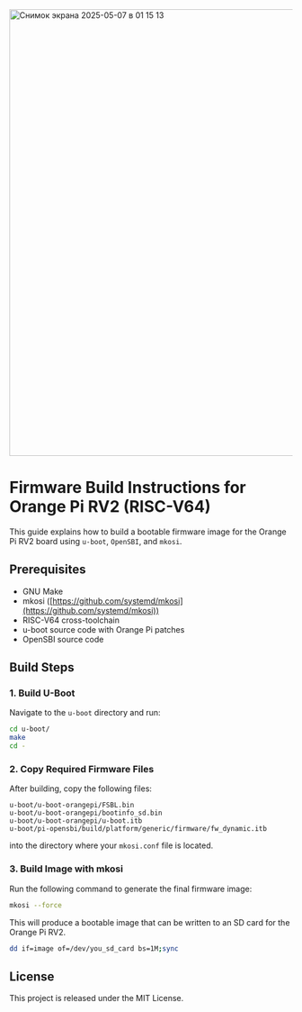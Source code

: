 <img width="793" alt="Снимок экрана 2025-05-07 в 01 15 13" src="https://github.com/user-attachments/assets/35d1bc8b-2f3b-42e7-aeed-e16616fd5315" />

# Firmware Build Instructions for Orange Pi RV2 (RISC-V64)

This guide explains how to build a bootable firmware image for the Orange Pi RV2 board using `u-boot`, `OpenSBI`, and `mkosi`.

## Prerequisites

* GNU Make
* mkosi ([https://github.com/systemd/mkosi](https://github.com/systemd/mkosi))
* RISC-V64 cross-toolchain
* u-boot source code with Orange Pi patches
* OpenSBI source code

## Build Steps

### 1. Build U-Boot

Navigate to the `u-boot` directory and run:

```bash
cd u-boot/
make
cd -
```

### 2. Copy Required Firmware Files

After building, copy the following files:

```
u-boot/u-boot-orangepi/FSBL.bin  
u-boot/u-boot-orangepi/bootinfo_sd.bin  
u-boot/u-boot-orangepi/u-boot.itb  
u-boot/pi-opensbi/build/platform/generic/firmware/fw_dynamic.itb
```

into the directory where your `mkosi.conf` file is located.

### 3. Build Image with mkosi

Run the following command to generate the final firmware image:

```bash
mkosi --force
```

This will produce a bootable image that can be written to an SD card for the Orange Pi RV2.

```bash
dd if=image of=/dev/you_sd_card bs=1M;sync
```

## License

This project is released under the MIT License.
